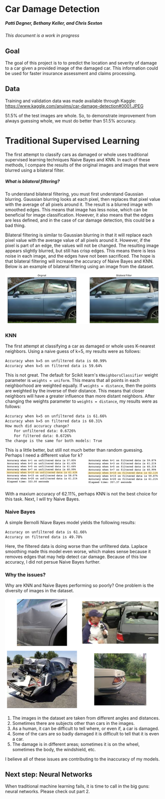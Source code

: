 # Car Damage Detection

##### Patti Degner, Bethany Keller, and Chris Sexton

*This document is a work in progress*

## Goal

The goal of this project is to to predict the location and severity of damage to a car given a provided image of the damaged car. This information could be used for faster insurance assessment and claims processing.

## Data

Training and validation data was made available through Kaggle: https://www.kaggle.com/anujms/car-damage-detection#0001.JPEG

51.5% of the test images are whole. So, to demonstrate improvement from always guessing whole, we must do better than 51.5% accuracy. 


# Traditional Supervised Learning

The first attempt to classify cars as damaged or whole uses traditional supervised learning techniques Naive Bayes and KNN. In each of these methods, I compare the results of the original images and images that were blurred using a bilateral filter. 

##### What is bilateral filtering?
To understand bilateral filtering, you must first understand Gaussian blurring. Gaussian blurring looks at each pixel, then replaces that pixel value with the average of all pixels around it. The result is a blurred image with smoothed edges. This means that image has less noise, which can be beneficial for image classification. However, it also means that the edges are less defined, and in the case of car damage detection, this could be a bad thing. 

Bilateral filtering is similar to Gaussian blurring in that it will replace each pixel value with the average value of all pixels around it. However, if the pixel is part of an edge, the values will not be changed. The resulting image appears slightly blurred, but still has crisp edges. This means there is less noise in each image, and the edges have not been sacrificed. The hope is that bilateral filtering will increase the accuracy of Naive Bayes and KNN. Below is an example of bilateral filtering using an image from the dataset. 

![bilateral_filter_example](bilateral_filter.png)

### KNN
The first attempt at classifying a car as damaged or whole uses K-nearest neighbors. Using a naive guess of k=5, my results were as follows:
  ```
  Accuracy when k=5 on unfiltered data is 60.99%
  Accuracy when k=5 on filtered data is 59.64%
  ```
  
This is not great. The default for Scikit learn's `KNeighborsClassifier` weight parameter is `weights = uniform`. This means that all points in each neighborhood are weighted equally. If `weights = distance`, then the points are weighted by the inverse of their distance. This means that closer neighbors will have a greater influence than more distant neighbors. After changing the weights parameter to `weights = distance`, my results were as follows:
  ```
  Accuracy when k=5 on unfiltered data is 61.66%
  Accuracy when k=5 on filtered data is 60.31%
  How much did accuracy change?
	  For unfiltered data: 0.6726%
	  For filtered data: 0.6726%
  The change is the same for both models: True
  ```
This is a little better, but still not much better than random guessing. Perhaps I need a different value for k?
![k_values](k_values.png)

With a maxium accuracy of 62.11%, perhaps KNN is not the best choice for this task. Next, I will try Naive Bayes.


### Naive Bayes
A simple Bernolli Niave Bayes model yields the following results:
  ```
  Accuracy on unfiltered data is 61.66%
  Accuracy on filtered data is 49.78%
  ```
Here, the filtered data is doing worse than the unfiltered data. Laplace smoothing made this model even worse, which makes sense because it removes edges that may help detect car damage. Because of this low accuracy, I did not persue Naive Bayes further.

### Why the issues?
Why are KNN and Naive Bayes performing so poorly? One problem is the diversity of images in the dataset. 

![image_problems](image_problems.png)

1. The images in the dataset are taken from different angles and distances.
2. Sometimes there are subjects other than cars in the images.
3. As a human, it can be difficult to tell where, or even if, a car is damaged.
4. Some of the cars are so badly damaged it is difficult to tell that it is even a car. 
5. The damage is in different areas; sometimes it is on the wheel, sometimes the body, the windshield, etc. 

I believe all of these issues are contributing to the inaccuracy of my models. 

## Next step: Neural Networks
When traditional machine learning fails, it is time to call in the big guns: neural networks. Please check out part 2. 

